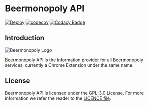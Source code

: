 # Beermonopoly API

[![Deploy](https://github.com/haavardnk/beermonopoly-api/actions/workflows/main.yml/badge.svg)](https://github.com/haavardnk/beermonopoly-api/actions/workflows/main.yml)
[![codecov](https://codecov.io/gh/haavardnk/beermonopoly-api/branch/main/graph/badge.svg?token=OCG3OGPMQ9)](https://codecov.io/gh/haavardnk/beermonopoly-api)
[![Codacy Badge](https://app.codacy.com/project/badge/Grade/80674013051c4e1aab75664e0c19fa68)](https://www.codacy.com/gh/haavardnk/beermonopoly-api/dashboard?utm_source=github.com&utm_medium=referral&utm_content=haavardnk/beermonopoly-api&utm_campaign=Badge_Grade)

## Introduction

![Beermonopoly Logo](https://i.imgur.com/MHce8RD.png)

Beermonopoly API is the information provider for all Beermonopoly services, currently a Chrome Extension under the same name.

## License

Beermonopoly API is licensed under the GPL-3.0 License. For more information we refer the reader to the [LICENCE file](https://github.com/haavardnk/beermonopoly-api/blob/main/LICENSE).
